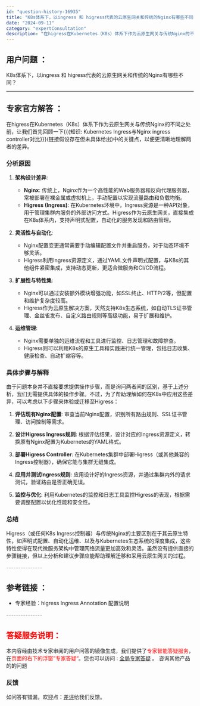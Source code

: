 ```yaml
---
id: "question-history-16935"
title: "K8s体系下，以ingress 和 higress代表的云原生网关和传统的Nginx有哪些不同？"
date: "2024-09-11"
category: "expertConsultation"
description: "在higress在Kubernetes（K8s）体系下作为云原生网关与传统Nginx的不同之处前，让我们首先回顾一下知识: Kubernetes Ingress与Nginx ingress controller对比(链接假设存在但未具体给出)中的关键点，以便更清晰地理解两者的差异。### 分析原因1"
---
```


## 用户问题 ： 
 K8s体系下，以ingress 和 higress代表的云原生网关和传统的Nginx有哪些不同？  

---------------
## 专家官方解答 ：

在higress在Kubernetes（K8s）体系下作为云原生网关与传统Nginx的不同之处前，让我们首先回顾一下{{{知识: Kubernetes Ingress与Nginx ingress controller对比}}}(链接假设存在但未具体给出)中的关键点，以便更清晰地理解两者的差异。

### 分析原因

1. **架构设计差异**:
   - **Nginx**: 传统上，Nginx作为一个高性能的Web服务器和反向代理服务器，常被部署在裸金属或虚拟机上，手动配置以实现流量路由和负载均衡。
   - **Higress (Ingress)**: 在Kubernetes环境中，Ingress资源是一种API对象，用于管理集群内服务的外部访问方式。Higress作为云原生网关，直接集成在K8s体系内，支持声明式配置，自动化的服务发现和路由管理。

2. **灵活性与自动化**:
   - Nginx配置变更通常需要手动编辑配置文件并重启服务，对于动态环境不够灵活。
   - Higress利用Ingress资源定义，通过YAML文件声明式配置，与K8s的其他组件紧密集成，支持动态更新，更适合微服务和CI/CD流程。

3. **扩展性与特性集**:
   - Nginx可以通过安装额外模块增强功能，如SSL终止、HTTP/2等，但配置和维护复杂度较高。
   - Higress作为云原生解决方案，天然支持K8s生态系统，如自动TLS证书管理、金丝雀发布、自定义路由规则等高级功能，易于扩展和维护。

4. **运维管理**:
   - Nginx需要单独的运维流程和工具进行监控、日志管理和故障排查。
   - Higress则可以利用K8s的原生工具和实践进行统一管理，包括日志收集、健康检查、自动扩缩容等。

### 具体步骤与解释

由于问题本身并不直接要求提供操作步骤，而是询问两者间的区别，基于上述分析，我们无需提供具体的操作步骤。不过，为了帮助理解如何在K8s中应用这些差异，可以考虑以下步骤来体验或迁移至Higress：

1. **评估现有Nginx配置**: 审查当前Nginx配置，识别所有路由规则、SSL证书管理、访问控制等需求。
   
2. **设计Higress Ingress规则**: 根据评估结果，设计对应的Ingress资源定义，转换原有Nginx配置为Kubernetes的YAML格式。
   
3. **部署Higress Controller**: 在Kubernetes集群中部署Higress（或其他兼容的Ingress控制器），确保它能与集群无缝集成。
   
4. **应用并测试Ingress规则**: 应用设计好的Ingress资源，并通过集群内外的请求测试，验证路由是否正确无误。
   
5. **监控与优化**: 利用Kubernetes的监控和日志工具监控Higress的表现，根据需要调整配置以优化性能和安全性。

### 总结

Higress（或任何K8s Ingress控制器）与传统Nginx的主要区别在于其云原生特性，如声明式配置、自动化运维、以及与Kubernetes生态系统的深度集成，这些特性使得在现代微服务架构中管理网络流量更加高效和灵活。虽然没有提供直接的步骤链接，但以上分析和建议步骤应能帮助理解迁移和采用云原生网关的过程。


<font color="#949494">---------------</font> 


## 参考链接 ：

* 专家经验：higress Ingress Annotation 配置说明 


 <font color="#949494">---------------</font> 
 


## <font color="#FF0000">答疑服务说明：</font> 

本内容经由技术专家审阅的用户问答的镜像生成，我们提供了<font color="#FF0000">专家智能答疑服务</font>，在<font color="#FF0000">页面的右下的浮窗”专家答疑“</font>。您也可以访问 : [全局专家答疑](https://answer.opensource.alibaba.com/docs/intro) 。 咨询其他产品的的问题

### 反馈
如问答有错漏，欢迎点：[差评](https://ai.nacos.io/user/feedbackByEnhancerGradePOJOID?enhancerGradePOJOId=16941)给我们反馈。
